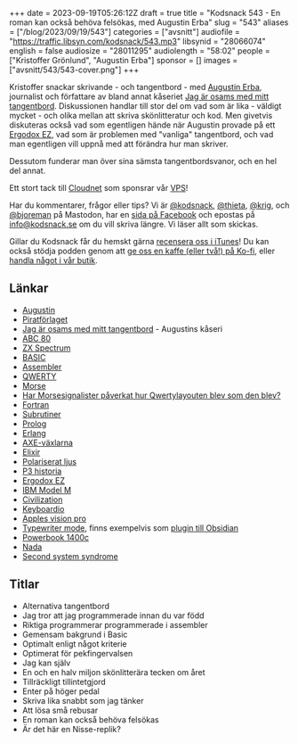 +++
date = 2023-09-19T05:26:12Z
draft = true
title = "Kodsnack 543 - En roman kan också behöva felsökas, med Augustin Erba"
slug = "543"
aliases = ["/blog/2023/09/19/543"]
categories = ["avsnitt"]
audiofile = "https://traffic.libsyn.com/kodsnack/543.mp3"
libsynid = "28066074"
english = false
audiosize = "28011295"
audiolength = "58:02"
people = ["Kristoffer Grönlund", "Augustin Erba"]
sponsor = []
images = ["avsnitt/543/543-cover.png"]
+++

Kristoffer snackar skrivande - och tangentbord - med [Augustin Erba](http://www.augustinerba.com/), journalist och författare av bland annat kåseriet [Jag är osams med mitt tangentbord](https://sverigesradio.se/artikel/augustin-erba-jag-ar-osams-med-mitt-tangentbord). Diskussionen handlar till stor del om vad som är lika - väldigt mycket - och olika mellan att skriva skönlitteratur och kod. Men givetvis diskuteras också vad som egentligen hände när Augustin provade på ett [Ergodox EZ](https://ergodox-ez.com/), vad som är problemen med "vanliga" tangentbord, och vad man egentligen vill uppnå med att förändra hur man skriver.

Dessutom funderar man över sina sämsta tangentbordsvanor, och en hel del annat.

Ett stort tack till [Cloudnet](https://www.cloudnet.se) som sponsrar vår [VPS](https://en.wikipedia.org/wiki/Virtual_private_server)!

Har du kommentarer, frågor eller tips? Vi är [@kodsnack](https://social.podsnack.se/@kodsnack), [@thieta](https://6510.nu/@thieta), [@krig](https://6510.nu/@krig), och [@bjoreman](https://toot.cafe/@bjoreman) på Mastodon, har en [sida på Facebook](https://www.facebook.com/) och epostas på [info@kodsnack.se](mailto:info@kodsnack.se) om du vill skriva längre. Vi läser allt som skickas.

Gillar du Kodsnack får du hemskt gärna [recensera oss i iTunes](https://itunes.apple.com/se/podcast/kodsnack/id561631498?l=en)! Du kan också stödja podden genom att <a href="https://ko-fi.com/kodsnack" rel="payment">ge oss en kaffe (eller två!) på Ko-fi</a>, eller [handla något i vår butik](https://shop.spreadshirt.se/kodsnack/).

## Länkar ##
* [Augustin](http://www.augustinerba.com/)
* [Piratförlaget](https://www.piratforlaget.se/)
* [Jag är osams med mitt tangentbord](https://sverigesradio.se/artikel/augustin-erba-jag-ar-osams-med-mitt-tangentbord) - Augustins kåseri
* [ABC 80](https://sv.wikipedia.org/wiki/ABC_80)
* [ZX Spectrum](https://en.wikipedia.org/wiki/ZX_Spectrum)
* [BASIC](https://en.wikipedia.org/wiki/BASIC)
* [Assembler](https://en.wikipedia.org/wiki/Assembly_language)
* [QWERTY](https://en.wikipedia.org/wiki/QWERTY)
* [Morse](https://en.wikipedia.org/wiki/Morse_code)
* [Har Morsesignalister påverkat hur Qwertylayouten blev som den blev?](https://hackaday.com/2016/03/15/the-origin-of-qwerty/)
* [Fortran](https://en.wikipedia.org/wiki/Fortran)
* [Subrutiner](https://en.wikipedia.org/wiki/Function_%28computer_programming%29)
* [Prolog](https://en.wikipedia.org/wiki/Prolog)
* [Erlang](https://en.wikipedia.org/wiki/Erlang_%28programming_language%29)
* [AXE-växlarna](https://en.wikipedia.org/wiki/AXE_telephone_exchange)
* [Elixir](https://en.wikipedia.org/wiki/Elixir_%28programming_language%29)
* [Polariserat ljus](https://en.wikipedia.org/wiki/Polarization_%28physics%29)
* [P3 historia](https://sverigesradio.se/p3historia)
* [Ergodox EZ](https://ergodox-ez.com/)
* [IBM Model M](https://en.wikipedia.org/wiki/Model_M_keyboard)
* [Civilization](https://en.wikipedia.org/wiki/Civilization_%28video_game%29)
* [Keyboardio](https://shop.keyboard.io/)
* [Apples vision pro](https://en.wikipedia.org/wiki/Apple_Vision_Pro)
* [Typewriter mode](https://scrivenerclasses.com/lesson/typewriter-scrolling/), finns exempelvis som [plugin till Obsidian](https://github.com/deathau/cm-typewriter-scroll-obsidian)
* [Powerbook 1400c](https://everymac.com/systems/apple/powerbook/specs/mac_powerbook1400c_133.html)
* [Nada](https://www.csc.kth.se/~viggo/nada/historik.html)
* [Second system syndrome](https://wiki.c2.com/?SecondSystemEffect)

## Titlar ##
* Alternativa tangentbord
* Jag tror att jag programmerade innan du var född
* Riktiga programmerar programmerade i assembler
* Gemensam bakgrund i Basic
* Optimalt enligt något kriterie
* Optimerat för pekfingervalsen
* Jag kan själv
* En och en halv miljon skönlitterära tecken om året
* Tillräckligt tillintetgjord
* Enter på höger pedal
* Skriva lika snabbt som jag tänker
* Att lösa små rebusar
* En roman kan också behöva felsökas
* Är det här en Nisse-replik?